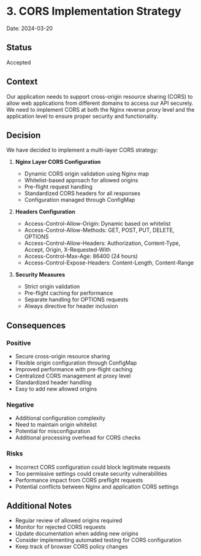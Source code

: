 # 3. CORS Implementation Strategy

Date: 2024-03-20

## Status

Accepted

## Context

Our application needs to support cross-origin resource sharing (CORS) to allow web applications from different domains to access our API securely. We need to implement CORS at both the Nginx reverse proxy level and the application level to ensure proper security and functionality.

## Decision

We have decided to implement a multi-layer CORS strategy:

1. **Nginx Layer CORS Configuration**
   - Dynamic CORS origin validation using Nginx map
   - Whitelist-based approach for allowed origins
   - Pre-flight request handling
   - Standardized CORS headers for all responses
   - Configuration managed through ConfigMap

2. **Headers Configuration**
   - Access-Control-Allow-Origin: Dynamic based on whitelist
   - Access-Control-Allow-Methods: GET, POST, PUT, DELETE, OPTIONS
   - Access-Control-Allow-Headers: Authorization, Content-Type, Accept, Origin, X-Requested-With
   - Access-Control-Max-Age: 86400 (24 hours)
   - Access-Control-Expose-Headers: Content-Length, Content-Range

3. **Security Measures**
   - Strict origin validation
   - Pre-flight caching for performance
   - Separate handling for OPTIONS requests
   - Always directive for header inclusion

## Consequences

### Positive
- Secure cross-origin resource sharing
- Flexible origin configuration through ConfigMap
- Improved performance with pre-flight caching
- Centralized CORS management at proxy level
- Standardized header handling
- Easy to add new allowed origins

### Negative
- Additional configuration complexity
- Need to maintain origin whitelist
- Potential for misconfiguration
- Additional processing overhead for CORS checks

### Risks
- Incorrect CORS configuration could block legitimate requests
- Too permissive settings could create security vulnerabilities
- Performance impact from CORS preflight requests
- Potential conflicts between Nginx and application CORS settings

## Additional Notes

- Regular review of allowed origins required
- Monitor for rejected CORS requests
- Update documentation when adding new origins
- Consider implementing automated testing for CORS configuration
- Keep track of browser CORS policy changes 